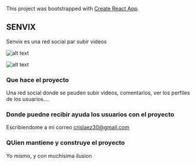 This project was bootstrapped with [Create React App](https://github.com/facebook/create-react-app).

## SENVIX

Senvix es una red social par subir videos

![alt text](https://github.com/crislaez/Fornt_End_Senvix/src/img/foto_proyecto.PNG)

![alt text](https://github.com/crislaez/Fornt_End_Senvix/src/img/foto_proyecto_2.PNG)

### Que hace el proyecto

Una red social donde se peuden subir videos, comentarlos, ver los perfiles de los usuarios....
 
### Donde puedne recibir ayuda los usuarios con el proyecto
 
Escribiendome a mi correo crislaez30@gmail.com

### QUien mantiene y construye el proyecto

Yo mismo, y con muchisima ilusion